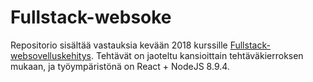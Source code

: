 # Fullstack-websoke

Repositorio sisältää vastauksia kevään 2018 kurssille [Fullstack-websovelluskehitys](https://fullstack-hy.github.io/). Tehtävät on jaoteltu kansioittain tehtäväkierroksen mukaan, ja työympäristönä on React + NodeJS 8.9.4.
